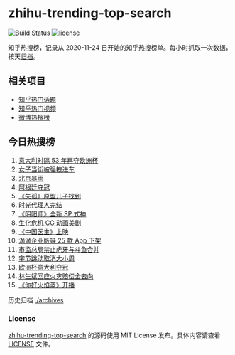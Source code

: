 # zhihu-trending-top-search

[![Build Status](https://github.com/justjavac/zhihu-trending-top-search/workflows/ci/badge.svg?branch=main)](https://github.com/justjavac/zhihu-trending-top-search/actions)
[![license](https://img.shields.io/github/license/justjavac/zhihu-trending-top-search)](https://github.com/justjavac/zhihu-trending-top-search/blob/main/LICENSE)

知乎热搜榜，记录从 2020-11-24 日开始的知乎热搜榜单。每小时抓取一次数据，按天[归档](./archives)。

## 相关项目

- [知乎热门话题](https://github.com/justjavac/zhihu-trending-hot-questions)
- [知乎热门视频](https://github.com/justjavac/zhihu-trending-hot-video)
- [微博热搜榜](https://github.com/justjavac/weibo-trending-hot-search)

## 今日热搜榜

<!-- BEGIN -->
<!-- 最后更新时间 Mon Jul 12 2021 13:04:57 GMT+0800 (China Standard Time) -->

1. [意大利时隔 53 年再夺欧洲杯](https://www.zhihu.com/search?q=欧洲杯)
2. [女子当街被强拽进车](https://www.zhihu.com/search?q=女子被强拽进车)
3. [北京暴雨](https://www.zhihu.com/search?q=北京暴雨)
4. [阿根廷夺冠](https://www.zhihu.com/search?q=阿根廷赢了)
5. [《失孤》原型儿子找到](https://www.zhihu.com/search?q=失孤)
6. [时光代理人完结](https://www.zhihu.com/search?q=时光代理人)
7. [《阴阳师》全新 SP 式神](https://www.zhihu.com/search?q=阴阳师)
8. [生化危机 CG 动画美剧](https://www.zhihu.com/search?q=生化危机：无尽黑暗)
9. [《中国医生》上映](https://www.zhihu.com/search?q=中国医生)
10. [滴滴企业版等 25 款 App 下架](https://www.zhihu.com/search?q=滴滴)
11. [市监总局禁止虎牙与斗鱼合并](https://www.zhihu.com/search?q=虎牙斗鱼合并)
12. [字节跳动取消大小周](https://www.zhihu.com/search?q=字节跳动)
13. [欧洲杯意大利夺冠](https://www.zhihu.com/search?q=欧洲杯)
14. [林生斌回应火灾赔偿金去向](https://www.zhihu.com/search?q=林生斌)
15. [《你好火焰蓝》开播](https://www.zhihu.com/search?q=你好火焰蓝)

<!-- END -->

历史归档 [./archives](./archives)

### License

[zhihu-trending-top-search](https://github.com/justjavac/zhihu-trending-top-search)
的源码使用 MIT License 发布。具体内容请查看 [LICENSE](./LICENSE) 文件。
